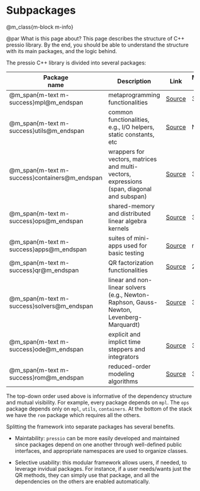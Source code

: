 
# Subpackages

@m_class{m-block m-info}

@par What is this page about?
This page describes the structure of C++ pressio library.
By the end, you should be able to understand the structure
with its main packages, and the logic behind.


The pressio C++ library is divided into several packages:

| Package <br> name                             | Description                                                                                     | Link                                                                             | Maturity <br> (0--5) |
| ------------------                            | ---------------                                                                                 | ------------                                                                     | ---------------      |
| @m_span{m-text m-success}mpl@m_endspan        | metaprogramming functionalities                                                                 | [Source](https://github.com/Pressio/pressio/tree/master/packages/mpl/src)        | 3                    |
| @m_span{m-text m-success}utils@m_endspan      | common functionalities, e.g., I/O helpers, static constants, etc                                | [Source](https://github.com/Pressio/pressio/tree/master/packages/utils/src)      | NA                   |
| @m_span{m-text m-success}containers@m_endspan | wrappers for vectors, matrices and multi-vectors, <br> expressions (span, diagonal and subspan) | [Source](https://github.com/Pressio/pressio/tree/master/packages/containers/src) | 3                    |
| @m_span{m-text m-success}ops@m_endspan        | shared-memory and distributed linear algebra kernels                                            | [Source](https://github.com/Pressio/pressio/tree/master/packages/ops/src)        | 3                    |
| @m_span{m-text m-success}apps@m_endspan       | suites of mini-apps used for basic testing                                                      | [Source](https://github.com/Pressio/pressio/tree/master/packages/apps/src)       | n2                   |
| @m_span{m-text m-success}qr@m_endspan         | QR factorization functionalities                                                                | [Source](https://github.com/Pressio/pressio/tree/master/packages/qr/src)         | 2                    |
| @m_span{m-text m-success}solvers@m_endspan    | linear and non-linear solvers <br> (e.g., Newton-Raphson, Gauss-Newton, Levenberg-Marquardt)    | [Source](https://github.com/Pressio/pressio/tree/master/packages/solvers/src)    | 3                    |
| @m_span{m-text m-success}ode@m_endspan        | explicit and implict time steppers and integrators                                              | [Source](https://github.com/Pressio/pressio/tree/master/packages/ode/src)        | 3                    |
| @m_span{m-text m-success}rom@m_endspan        | reduced-order modeling algorithms                                                               | [Source](https://github.com/Pressio/pressio/tree/master/packages/rom/src)        | 3                    |

The top-down order used above is informative of the dependency structure and mutual visibility.
For example, every package depends on `mpl`. The `ops` package depends only on `mpl`, `utils`, `containers`.
At the bottom of the stack we have the `rom` package which requires all the others.

Splitting the framework into separate packages has several benefits.
* Maintability: `pressio` can be more easily developed and maintained since packages depend on one another through well-defined public interfaces,
and appropriate namespaces are used to organize classes.

* Selective usability: this modular framework allows users, if needed, to leverage invidual packages.
For instance, if a user needs/wants just the QR methods, they can simply use that package,
and all the dependencies on the others are enabled automatically.
